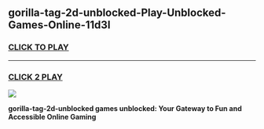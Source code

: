 
## gorilla-tag-2d-unblocked-Play-Unblocked-Games-Online-11d3l
<h3>
<a href="https://premium76.site?title=gorilla-tag-2d-unblocked&ref=25A">CLICK TO PLAY</a></h3>
<hr>

<h3>
<a href="https://premium76.site?title=gorilla-tag-2d-unblocked&ref=25A">CLICK 2 PLAY</a>
  
</h3>

<a href="https://premium76.site?title=gorilla-tag-2d-unblocked&ref=25A"><img src="https://clearcache.store/games.png"></a>


**gorilla-tag-2d-unblocked games unblocked: Your Gateway to Fun and Accessible Online Gaming**
